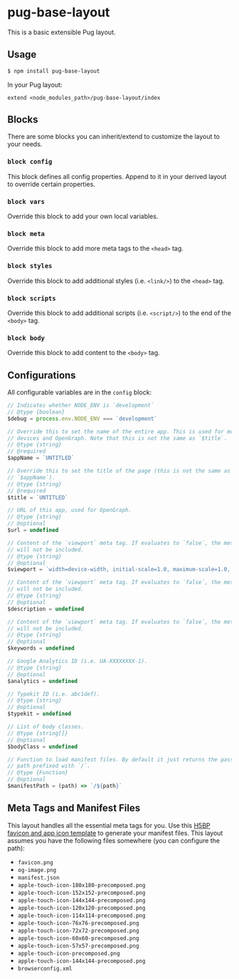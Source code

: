 # pug-base-layout

This is a basic extensible Pug layout.

## Usage

```sh
$ npm install pug-base-layout
```

In your Pug layout:

```pug
extend <node_modules_path>/pug-base-layout/index
```

## Blocks

There are some blocks you can inherit/extend to customize the layout to your needs.

### `block config`

This block defines all config properties. Append to it in your derived layout to override certain properties.

### `block vars`

Override this block to add your own local variables.

### `block meta`

Override this block to add more meta tags to the `<head>` tag.

### `block styles`

Override this block to add additional styles (i.e. `<link/>`) to the `<head>` tag.

### `block scripts`

Override this block to add additional scripts (i.e. `<script/>`) to the end of the `<body>` tag.

### `block body`

Override this block to add content to the `<body>` tag.

## Configurations

All configurable variables are in the `config` block:

```js
// Indicates whether NODE_ENV is `development`
// @type {boolean}
$debug = process.env.NODE_ENV === `development`

// Override this to set the name of the entire app. This is used for mobile
// devices and OpenGraph. Note that this is not the same as `$title`.
// @type {string}
// @required
$appName = `UNTITLED`

// Override this to set the title of the page (this is not the same as
// `$appName`).
// @type {string}
// @required
$title = `UNTITLED`

// URL of this app, used for OpenGraph.
// @type {string}
// @optional
$url = undefined

// Content of the `viewport` meta tag. If evaluates to `false`, the meta tag
// will not be included.
// @type {string}
// @optional
$viewport = `width=device-width, initial-scale=1.0, maximum-scale=1.0, user-scalable=no, viewport-fit=cover`

// Content of the `viewport` meta tag. If evaluates to `false`, the meta tag
// will not be included.
// @type {string}
// @optional
$description = undefined

// Content of the `viewport` meta tag. If evaluates to `false`, the meta tag
// will not be included.
// @type {string}
// @optional
$keywords = undefined

// Google Analytics ID (i.e. UA-XXXXXXXX-1).
// @type {string}
// @optional
$analytics = undefined

// Typekit ID (i.e. abc1def).
// @type {string}
// @optional
$typekit = undefined

// List of body classes.
// @type {string[]}
// @optional
$bodyClass = undefined

// Function to load manifest files. By default it just returns the passed in
// path prefixed with `/`.
// @type {Function}
// @optional
$manifestPath = (path) => `/${path}`
```

## Meta Tags and Manifest Files

This layout handles all the essential meta tags for you. Use this [H5BP favicon and app icon template](https://littlewebgiants.com/favicon-and-app-icon-template/) to generate your manifest files. This layout assumes you have the following files somewhere (you can configure the path):

- `favicon.png`
- `og-image.png`
- `manifest.json`
- `apple-touch-icon-180x180-precomposed.png`
- `apple-touch-icon-152x152-precomposed.png`
- `apple-touch-icon-144x144-precomposed.png`
- `apple-touch-icon-120x120-precomposed.png`
- `apple-touch-icon-114x114-precomposed.png`
- `apple-touch-icon-76x76-precomposed.png`
- `apple-touch-icon-72x72-precomposed.png`
- `apple-touch-icon-60x60-precomposed.png`
- `apple-touch-icon-57x57-precomposed.png`
- `apple-touch-icon-precomposed.png`
- `apple-touch-icon-144x144-precomposed.png`
- `browserconfig.xml`
